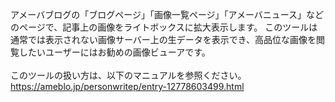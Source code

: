 アメーバブログの「ブログページ」「画像一覧ページ」「アメーバニュース」などのページで、記事上の画像をライトボックスに拡大表示します。 このツールは通常では表示されない画像サーバー上の生データを表示でき、高品位な画像を閲覧したいユーザーにはお勧めの画像ビューアです。<br>
<br>
このツールの扱い方は、以下のマニュアルを参照ください。<br>
https://ameblo.jp/personwritep/entry-12778603499.html

